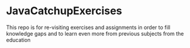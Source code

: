 # JavaCatchupExercises

This repo is for re-visiting exercises and assignments in order to fill knowledge gaps and to learn even more from previous subjects from the education 
